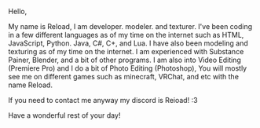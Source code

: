 Hello, 

My name is ReIoad, I am developer. modeler. and texturer. I've been coding in a few different languages as of my time on the internet such as HTML, JavaScript, Python. Java, C#, C+, and Lua. I have also been modeling and texturing as of my time on the internet. I am experienced with Substance Painer, Blender, and a bit of other programs. I am also into Video Editing (Premiere Pro) and I do a bit of Photo Editing (Photoshop), You will mostly see me on different games such as minecraft, VRChat, and etc with the name ReIoad.

If you need to contact me anyway my discord is Reioad! :3

Have a wonderful rest of your day!
